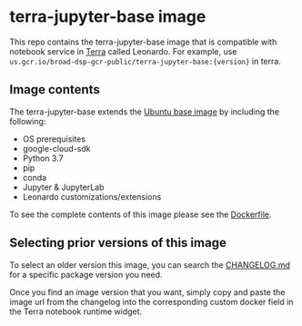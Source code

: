 # terra-jupyter-base image

This repo contains the terra-jupyter-base image that is compatible with notebook service in [Terra]("https://app.terra.bio/") called Leonardo. For example, use `us.gcr.io/broad-dsp-gcr-public/terra-jupyter-base:{version}` in terra.

## Image contents

The terra-jupyter-base extends the [Ubuntu base image]("https://github.com/tianon/docker-brew-ubuntu-core/blob/9db8c72dd02e8f9fd5dba82ff9266174b088e2e6/bionic/Dockerfile") by including the following:

- OS prerequisites
- google-cloud-sdk
- Python 3.7
- pip
- conda
- Jupyter & JupyterLab
- Leonardo customizations/extensions

To see the complete contents of this image please see the [Dockerfile](./Dockerfile).

## Selecting prior versions of this image

To select an older version this image, you can search the [CHANGELOG.md](./CHANGELOG.md) for a specific package version you need.

Once you find an image version that you want, simply copy and paste the image url from the changelog into the corresponding custom docker field in the Terra notebook runtime widget. 

